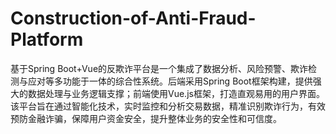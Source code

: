 # Construction-of-Anti-Fraud-Platform
基于Spring Boot+Vue的反欺诈平台是一个集成了数据分析、风险预警、欺诈检测与应对等多功能于一体的综合性系统。后端采用Spring Boot框架构建，提供强大的数据处理与业务逻辑支撑；前端使用Vue.js框架，打造直观易用的用户界面。该平台旨在通过智能化技术，实时监控和分析交易数据，精准识别欺诈行为，有效预防金融诈骗，保障用户资金安全，提升整体业务的安全性和可信度。
